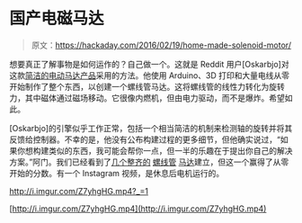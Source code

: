 # 国产电磁马达

> 原文：<https://hackaday.com/2016/02/19/home-made-solenoid-motor/>

想要真正了解事物是如何运作的？自己做一个。这就是 Reddit 用户[Oskarbjo]对这款[简洁的电动马达产品](https://www.reddit.com/r/arduino/comments/46539i/i_made_an_arduino_controlled_electric_motor/)采用的方法。他使用 Arduino、3D 打印和大量电线从零开始制作了整个东西，以创建一个螺线管马达。这将螺线管的线性力转化为旋转力，其中磁体通过磁场移动。它很像内燃机，但由电力驱动，而不是爆炸。希望如此。

[Oskarbjo]的引擎似乎工作正常，包括一个相当简洁的机制来检测轴的旋转并将其反馈给控制器。不幸的是，他没有公布构建过程的更多细节，但他确实说过，“如果你想构建类似的东西，我可能会帮你一点，但一半的乐趣在于提出你自己的解决方案。”阿门。我们已经看到了[几个整齐的](http://hackaday.com/2015/10/05/radial-solenoid-engine-is-undeniably-cool/) [螺线管](http://hackaday.com/2015/02/21/spin-up-an-old-hard-drive-with-a-solenoid-motor/) [马达](http://hackaday.com/2013/02/04/building-a-linear-motor/)建立，但这一个赢得了从零开始的分数。有一个 Instagram 视频，是休息后电机运行的。

 <http://i.imgur.com/Z7yhgHG.mp4?_=1>

[http://i.imgur.com/Z7yhgHG.mp4](http://i.imgur.com/Z7yhgHG.mp4)